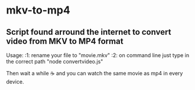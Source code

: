 # mkv-to-mp4
<h2>Script found arround the internet to convert video from MKV to MP4 format </h2>


Usage:
:1: rename your file to "movie.mkv"
:2: on command line just type in the correct path "node convertvideo.js"

Then wait a while :coffee: and you can watch the same movie as mp4 in every device.
